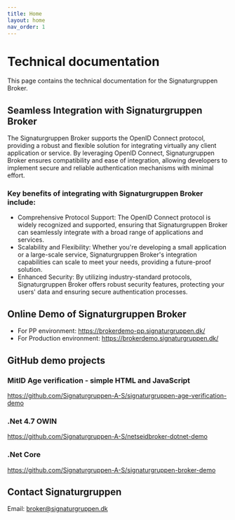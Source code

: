 ```yaml
---
title: Home
layout: home
nav_order: 1
---
```


# Technical documentation
This page contains the technical documentation for the Signaturgruppen Broker.

## Seamless Integration with Signaturgruppen Broker
The Signaturgruppen Broker supports the OpenID Connect protocol, providing a robust and flexible solution for integrating virtually any client application or service. By leveraging OpenID Connect, Signaturgruppen Broker ensures compatibility and ease of integration, allowing developers to implement secure and reliable authentication mechanisms with minimal effort.

### Key benefits of integrating with Signaturgruppen Broker include:

* Comprehensive Protocol Support: The OpenID Connect protocol is widely recognized and supported, ensuring that Signaturgruppen Broker can seamlessly integrate with a broad range of applications and services.
* Scalability and Flexibility: Whether you're developing a small application or a large-scale service, Signaturgruppen Broker's integration capabilities can scale to meet your needs, providing a future-proof solution.
* Enhanced Security: By utilizing industry-standard protocols, Signaturgruppen Broker offers robust security features, protecting your users' data and ensuring secure authentication processes.

## Online Demo of Signaturgruppen Broker
* For PP environment: <https://brokerdemo-pp.signaturgruppen.dk/>
* For Production environment: <https://brokerdemo.signaturgruppen.dk/>

## GitHub demo projects

### MitID Age verification - simple HTML and JavaScript
<https://github.com/Signaturgruppen-A-S/signaturgruppen-age-verification-demo>

### .Net 4.7 OWIN
<https://github.com/Signaturgruppen-A-S/netseidbroker-dotnet-demo>

### .Net Core
<https://github.com/Signaturgruppen-A-S/signaturgruppen-broker-demo>

## Contact Signaturgruppen
Email: <broker@signaturgruppen.dk>
